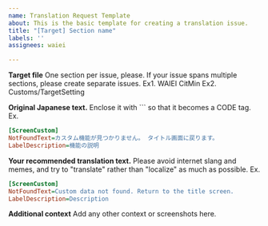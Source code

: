 ```yaml
---
name: Translation Request Template
about: This is the basic template for creating a translation issue.
title: "[Target] Section name"
labels: ''
assignees: waiei

---
```


**Target file**
One section per issue, please. If your issue spans multiple sections, please create separate issues.
Ex1. WAIEI CitMin
Ex2. Customs/TargetSetting

**Original Japanese text.**
Enclose it with &#0096;&#0096;&#0096; so that it becomes a CODE tag.
Ex.
```ini
[ScreenCustom]
NotFoundText=カスタム機能が見つかりません。 タイトル画面に戻ります。
LabelDescription=機能の説明
```

**Your recommended translation text.**
Please avoid internet slang and memes, and try to "translate" rather than "localize" as much as possible.
Ex.
```ini
[ScreenCustom]
NotFoundText=Custom data not found. Return to the title screen.
LabelDescription=Description
```

**Additional context**
Add any other context or screenshots here.
